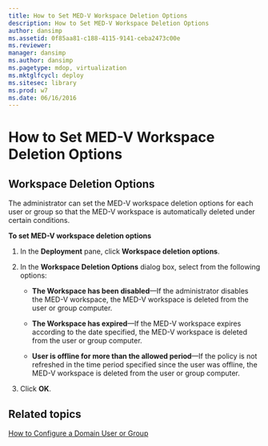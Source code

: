 ```yaml
---
title: How to Set MED-V Workspace Deletion Options
description: How to Set MED-V Workspace Deletion Options
author: dansimp
ms.assetid: 0f85aa81-c188-4115-9141-ceba2473c00e
ms.reviewer: 
manager: dansimp
ms.author: dansimp
ms.pagetype: mdop, virtualization
ms.mktglfcycl: deploy
ms.sitesec: library
ms.prod: w7
ms.date: 06/16/2016
---
```



# How to Set MED-V Workspace Deletion Options


## Workspace Deletion Options


The administrator can set the MED-V workspace deletion options for each user or group so that the MED-V workspace is automatically deleted under certain conditions.

**To set MED-V workspace deletion options**

1.  In the **Deployment** pane, click **Workspace deletion options**.

2.  In the **Workspace Deletion Options** dialog box, select from the following options:

    -   **The Workspace has been disabled**—If the administrator disables the MED-V workspace, the MED-V workspace is deleted from the user or group computer.

    -   **The Workspace has expired**—If the MED-V workspace expires according to the date specified, the MED-V workspace is deleted from the user or group computer.

    -   **User is offline for more than the allowed period**—If the policy is not refreshed in the time period specified since the user was offline, the MED-V workspace is deleted from the user or group computer.

3.  Click **OK**.

## Related topics


[How to Configure a Domain User or Group](how-to-configure-a-domain-user-or-groupmedvv2.md)

 

 





